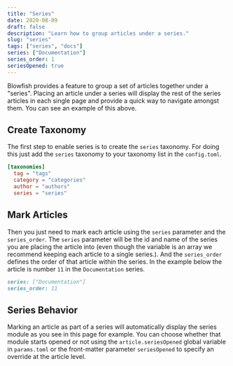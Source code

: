 ```yaml
---
title: "Series"
date: 2020-08-09
draft: false
description: "Learn how to group articles under a series."
slug: "series"
tags: ["series", "docs"]
series: ["Documentation"]
series_order: 1
seriesOpened: true
---
```


Blowfish provides a feature to group a set of articles together under a "series". Placing an article under a series will display the rest of the series articles in each single page and provide a quick way to navigate amongst them. You can see an example of this above.

## Create Taxonomy
The first step to enable series is to create the `series` taxonomy. For doing this just add the `series` taxonomy to your taxonomy list in the `config.toml`.

```toml
[taxonomies]
  tag = "tags"
  category = "categories"
  author = "authors"
  series = "series"
```

## Mark Articles

Then you just need to mark each article using the `series` parameter and the `series_order`. The `series` parameter will be the id and name of the series you are placing the article into (even though the variable is an array we recommend keeping each article to a single series.). And the `series_order` defines the order of that article within the series. In the example below the article is number `11` in the `Documentation` series.

```md
series: ["Documentation"]
series_order: 11
```

## Series Behavior
Marking an article as part of a series will automatically display the series module as you see in this page for example. You can choose whether that module starts opened or not using the `article.seriesOpened` global variable in `params.toml` or the front-matter parameter `seriesOpened` to specify an override at the article level.